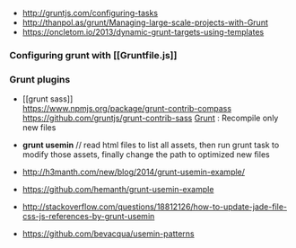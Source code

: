 * http://gruntjs.com/configuring-tasks
* http://thanpol.as/grunt/Managing-large-scale-projects-with-Grunt
* https://oncletom.io/2013/dynamic-grunt-targets-using-templates

### Configuring grunt with [[Gruntfile.js]]

### Grunt plugins 

* [[grunt sass]]   
https://www.npmjs.org/package/grunt-contrib-compass    
https://github.com/gruntjs/grunt-contrib-sass
[Grunt](https://github.com/tschaub/grunt-newer) : Recompile only new files

* **grunt usemin** // read html files to list all assets, then run grunt task to modify those assets, finally change the path to optimized new files 

* http://h3manth.com/new/blog/2014/grunt-usemin-example/
* https://github.com/hemanth/grunt-usemin-example
* http://stackoverflow.com/questions/18812126/how-to-update-jade-file-css-js-references-by-grunt-usemin
* https://github.com/bevacqua/usemin-patterns